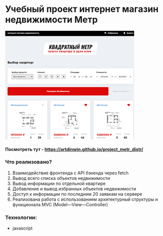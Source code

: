 # Учебный проект интернет магазин недвижимости Метр
![Preview](https://github.com/ArtDinWin/project_metr_distr/blob/main/preview.png)
#### Посмотреть тут - https://artdinwin.github.io/project_metr_distr/


### Что реализовано?
1. Взаимодействие фронтенда c API бэкенда через fetch 
2. Вывод всего списка объектов недвижимости
3. Вывод информации по отдельной квартире 
4. Добавление и вывод избранных объектов недвижимости
5. Доступ к информации по последним 20 заявкам на сервере
6. Реализована работа с использованием архитектурный структуры и функционала MVC (Model—View—Controller)

### Технологии:
- javascript
